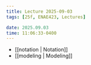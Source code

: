 ```yaml
---
title: Lecture 2025-09-03
tags: [25f, ENAE423, Lectures]

date: 2025.09.03
time: 11:06:33-0400
---
```


- [[notation | Notation]]
- [[modeling | Modeling]]
